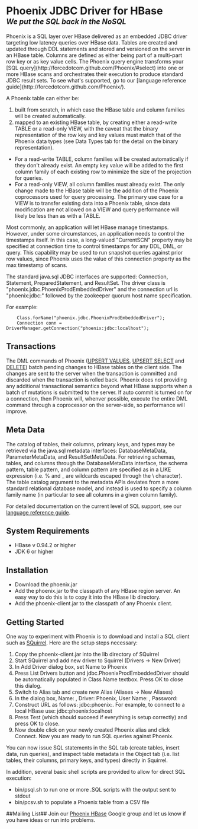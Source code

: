 <h1>Phoenix JDBC Driver for HBase<br />
<em><sup><sup>We put the SQL back in the NoSQL</sup></sup></em></h1>
Phoenix is a SQL layer over HBase delivered as an embedded JDBC driver targeting low latency queries over HBase data. Tables are created and updated through DDL statements and stored and versioned on the server in an HBase table. Columns are defined as either being part of a multi-part row key or as key value cells. The Phoenix query engine transforms your [SQL query](http://forcedotcom.github.com/Phoenix/#select) into one or more HBase scans and orchestrates their execution to produce standard JDBC result sets. To see what's supported, go to our [language reference guide](http://forcedotcom.github.com/Phoenix/).

A Phoenix table can either be:

1. built from scratch, in which case the HBase table and column families will be created automatically.
2. mapped to an existing HBase table, by creating either a read-write TABLE or a read-only VIEW, with the caveat that the binary representation of the row key and key values must match that of the Phoenix data types (see Data Types tab for the detail on the binary representation).
  * For a read-write TABLE, column families will be created automatically if they don't already exist. An empty key value will be added to the first column family of each existing row to minimize the size of the projection for queries.
  * For a read-only VIEW, all column families must already exist. The only change made to the HBase table will be the addition of the Phoenix coprocessors used for query processing. The primary use case for a VIEW is to transfer existing data into a Phoenix table, since data modification are not allowed on a VIEW and query performance will likely be less than as with a TABLE.

Most commonly, an application will let HBase manage timestamps. However, under some circumstances, an application needs to control the timestamps itself. In this case, a long-valued "CurrentSCN" property may be specified at connection time to control timestamps for any DDL, DML, or query. This capability may be used to run snapshot queries against prior row values, since Phoenix uses the value of this connection property as the max timestamp of scans.

The standard java.sql JDBC interfaces are supported: Connection, Statement, PreparedStatement, and ResultSet. The driver class is "phoenix.jdbc.PhoenixProdEmbeddedDriver" and the connection url is "phoenix:jdbc:" followed by the zookeeper quorum host name specification.

For example:

        Class.forName("phoenix.jdbc.PhoenixProdEmbeddedDriver");
        Connection conn = DriverManager.getConnection("phoenix:jdbc:localhost");

## Transactions ##
The DML commands of Phoenix ([UPSERT VALUES](http://forcedotcom.github.com/Phoenix/#upsert_values), [UPSERT SELECT](http://forcedotcom.github.com/Phoenix/#upsert_select) and [DELETE](http://forcedotcom.github.com/Phoenix/#delete)) batch pending changes to HBase tables on the client side. The changes are sent to the server when the transaction is committed and discarded when the transaction is rolled back. Phoenix does not providing any additional transactional semantics beyond what HBase supports when a batch of mutations is submitted to the server. If auto commit is turned on for a connection, then Phoenix will, whenver possible, execute the entire DML command through a coprocessor on the server-side, so performance will improve.

## Meta Data ##
The catalog of tables, their columns, primary keys, and types may be retrieved via the java.sql metadata interfaces: DatabaseMetaData, ParameterMetaData, and ResultSetMetaData. For retrieving schemas, tables, and columns through the DatabaseMetaData interface, the schema pattern, table pattern, and column pattern are specified as in a LIKE expression (i.e. % and _ are wildcards escaped through the \ character). The table catalog argument to the metadata APIs deviates from a more standard relational database model, and instead is used to specify a column family name (in particular to see all columns in a given column family).

For detailed documentation on the current level of SQL support, see our [language reference guide](http://forcedotcom.github.com/Phoenix/).

## System Requirements ##
* HBase v 0.94.2 or higher
* JDK 6 or higher

## Installation ##
* Download the phoenix.jar
* Add the phoenix.jar to the classpath of any HBase region server. An easy way to do this is to copy it into the HBase lib directory.
* Add the phoenix-client.jar to the classpath of any Phoenix client.

## Getting Started ##
One way to experiment with Phoenix is to download and install a SQL client such as [SQuirrel](http://squirrel-sql.sourceforge.net/). Here are the setup steps necessary:

1. Copy the phoenix-client.jar into the lib directory of SQuirrel
2. Start SQuirrel and add new driver to Squirrel (Drivers -> New Driver)
3. In Add Driver dialog box, set Name to Phoenix
4. Press List Drivers button and jdbc.PhoenixProdEmbeddedDriver should be automatically populated in Class Name textbox. Press OK to close this dialog.
5. Switch to Alias tab and create new Alias (Aliases -> New Aliases)
6. In the dialog box, Name: <any name>, Driver: Phoenix, User Name: <anything>, Password: <anything>
7. Construct URL as follows: jdbc:phoenix:<zookeeper quorum server>. For example, to connect to a local HBase use: jdbc:phoenix:localhost
8. Press Test (which should succeed if everything is setup correctly) and press OK to close.
9. Now double click on your newly created Phoenix alias and click Connect. Now you are ready to run SQL queries against Phoenix.

You can now issue SQL statements in the SQL tab (create tables, insert data, run queries), and inspect table metadata in the Object tab (i.e. list tables, their columns, primary keys, and types) directly in Squirrel.

In addition, several basic shell scripts are provided to allow for direct SQL execution:

* bin/psql.sh to run one or more .SQL scripts with the output sent to stdout
* bin/pcsv.sh to populate a Phoenix table from a CSV file

##Mailing List##
Join our [Phoenix HBase](https://groups.google.com/forum/#!forum/phoenix-hbase) Google group and let us know if you have ideas or run into problems.

